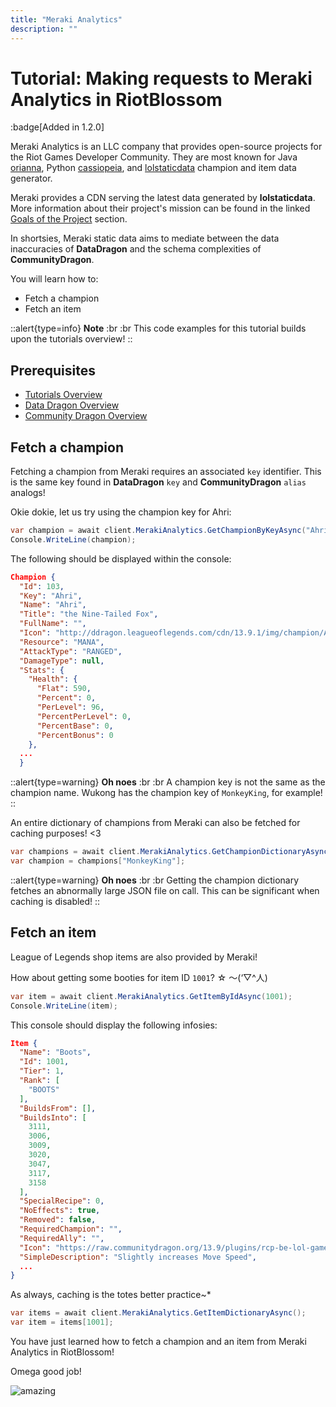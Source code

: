 ```yaml
---
title: "Meraki Analytics"
description: ""
---
```


# Tutorial: Making requests to Meraki Analytics in RiotBlossom

:badge[Added in 1.2.0]

Meraki Analytics is an LLC company that provides open-source projects for the 
Riot Games Developer Community. They are most known for Java [orianna](https://github.com/meraki-analytics/orianna), Python [cassiopeia](https://github.com/meraki-analytics/cassiopeia), and [lolstaticdata](https://github.com/meraki-analytics/lolstaticdata) champion and item data generator.

Meraki provides a CDN serving the latest data generated by **lolstaticdata**. More 
information about their project's mission can be found in the linked [Goals of the Project](https://github.com/meraki-analytics/lolstaticdata#goals-of-the-project) section.

In shortsies, Meraki static data aims to mediate between the data inaccuracies of 
**DataDragon** and the schema complexities of **CommunityDragon**.

You will learn how to:
- Fetch a champion 
- Fetch an item

::alert{type=info}
**Note**
:br
:br
This code examples for this tutorial builds upon the tutorials overview!
::

## Prerequisites
- [Tutorials Overview](/tutorials/overview)
- [Data Dragon Overview](/tutorials/dd)
- [Community Dragon Overview](/tutorials/cd)

## Fetch a champion

Fetching a champion from Meraki requires an associated `key` identifier. This is 
the same key found in **DataDragon** `key` and **CommunityDragon** `alias` analogs!

Okie dokie, let us try using the champion key for Ahri:

```csharp
var champion = await client.MerakiAnalytics.GetChampionByKeyAsync("Ahri");
Console.WriteLine(champion);
```

The following should be displayed within the console:

```json
Champion {
  "Id": 103,
  "Key": "Ahri",
  "Name": "Ahri",
  "Title": "the Nine-Tailed Fox",
  "FullName": "",
  "Icon": "http://ddragon.leagueoflegends.com/cdn/13.9.1/img/champion/Ahri.png",
  "Resource": "MANA",
  "AttackType": "RANGED",
  "DamageType": null,
  "Stats": {
    "Health": {
      "Flat": 590,
      "Percent": 0,
      "PerLevel": 96,
      "PercentPerLevel": 0,
      "PercentBase": 0,
      "PercentBonus": 0
    },
  ...
  }
```

::alert{type=warning}
**Oh noes**
:br
:br
A champion key is not the same as the champion name. Wukong has the champion key 
of `MonkeyKing`, for example!
::

An entire dictionary of champions from Meraki can also be fetched for caching 
purposes! <3

```csharp
var champions = await client.MerakiAnalytics.GetChampionDictionaryAsync();
var champion = champions["MonkeyKing"];
```

::alert{type=warning}
**Oh noes**
:br
:br
Getting the champion dictionary fetches an abnormally large JSON file on call. This can be significant when caching is disabled!
::

## Fetch an item

League of Legends shop items are also provided by Meraki!

How about getting some booties for item ID `1001`? ☆ ～(‘▽^人)

```csharp
var item = await client.MerakiAnalytics.GetItemByIdAsync(1001);
Console.WriteLine(item);
```

This console should display the following infosies:

```json
Item {
  "Name": "Boots",
  "Id": 1001,
  "Tier": 1,
  "Rank": [
    "BOOTS"
  ],
  "BuildsFrom": [],
  "BuildsInto": [
    3111,
    3006,
    3009,
    3020,
    3047,
    3117,
    3158
  ],
  "SpecialRecipe": 0,
  "NoEffects": true,
  "Removed": false,
  "RequiredChampion": "",
  "RequiredAlly": "",
  "Icon": "https://raw.communitydragon.org/13.9/plugins/rcp-be-lol-game-data/global/default/assets/items/icons2d/1001_class_t1_bootsofspeed.png",
  "SimpleDescription": "Slightly increases Move Speed",
  ...
}
```

As always, caching is the totes better practice~*

```csharp
var items = await client.MerakiAnalytics.GetItemDictionaryAsync();
var item = items[1001];
```

You have just learned how to fetch a champion and an item from Meraki Analytics in 
RiotBlossom!

Omega good job!

![amazing](/img/tutorials-meraki-amazing.png)




